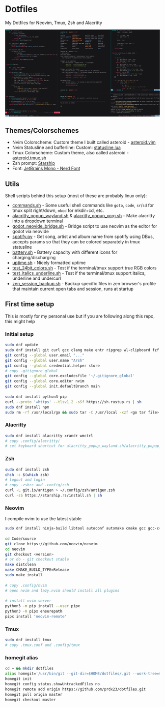 # Dotfiles

My Dotfiles for Neovim, Tmux, Zsh and Alacritty

![Screenshot](/Pictures/full-setup.png?raw=true)

## Themes/Colorschemes
  * Nvim Colorscheme: Custom theme I built called asteroid - [asteroid.vim](https://github.com/prdx23/asteroid.vim)
  * Nvim Statusline and bufferline: Custom: [statusline.lua](https://github.com/prdx23/dotfiles/blob/master/.config/nvim/lua/statusline.lua)
  * Tmux Colorscheme: Custom theme, also called asteroid - [asteroid.tmux.sh](https://github.com/prdx23/dotfiles/blob/master/.config/tmux/asteroid.tmux.sh)
  * Zsh prompt: [Starship](https://starship.rs/)
  * Font: [JetBrains Mono - Nerd Font](https://www.nerdfonts.com/font-downloads)

## Utils
Shell scripts behind this setup (most of these are probably linux only):

  * [commands.sh](https://github.com/prdx23/dotfiles/blob/master/.config/zsh/commands.sh) - Some useful shell commands like `goto`, `code`, `sr`/`sd` for tmux split right/down, `mkcd` for mkdir+cd, etc.
  * [alacritty_popup_wayland.sh](https://github.com/prdx23/dotfiles/blob/master/.config/zsh/alacritty_popup_wayland.sh) & [alacritty_popup_xorg.sh](https://github.com/prdx23/dotfiles/blob/master/.config/zsh/alacritty_popup_xorg.sh) - Make alacritty into a dropdown terminal
  * [godot_neovide_bridge.sh](https://github.com/prdx23/dotfiles/blob/master/.config/zsh/godot_neovide_bridge.sh) - Bridge script to use neovim as the editor for godot via neovide
  * [spotify.py](https://github.com/prdx23/dotfiles/blob/master/.config/tmux/spotify.py) - Get song, artist and album name from spotify using DBus, accepts params so that they can be colored separately in tmux statusline
  * [battery.sh](https://github.com/prdx23/dotfiles/blob/master/.config/tmux/battery.sh) - Battery capacity with different icons for charging/discharging
  * [uptime.sh](https://github.com/prdx23/dotfiles/blob/master/.config/tmux/uptime.sh) - Nicely formatted uptime
  * [test_24bit_colors.sh](https://github.com/prdx23/dotfiles/blob/master/.config/zsh/test_24bit_colors.sh) - Test if the terminal/tmux support true RGB colors
  * [test_italics_underline.sh](https://github.com/prdx23/dotfiles/blob/master/.config/zsh/test_italics_underline.sh) - Test if the terminal/tmux support italics, underline and undercurl
  * [zen_session_backup.sh](https://github.com/prdx23/dotfiles/blob/master/.config/zsh/zen_session_backup.sh) - Backup specific files in zen browser's profile that maintain current open tabs and session, runs at startup


## First time setup
This is mostly for my personal use but if you are following along this repo, this might help


### Initial setup
```sh
sudo dnf update
sudo dnf install git curl gcc clang make entr ripgrep wl-clipboard fzf jq fd-find bat
git config --global user.email "..."
git config --global user.name "Arsh"
git config --global credential.helper store
# copy .gitignore_global
git config --global core.excludesfile '~/.gitignore_global'
git config --global core.editor nvim
git config --global init.defaultBranch main

sudo dnf install python3-pip
curl --proto '=https' --tlsv1.2 -sSf https://sh.rustup.rs | sh
sudo dnf install npm
sudo rm -rf /usr/local/go && sudo tar -C /usr/local -xzf <go tar file>
```


### Alacritty
```sh
sudo dnf install alacritty xrandr wmctrl
# copy .config/alacritty/
# set keyboard shortcut for alacritty_popup_wayland.sh/alacritty_popup_xorg.sh
```


### Zsh
```sh
sudo dnf install zsh
chsh -s $(which zsh)
# logout and login
# copy .zshrc and .config/zsh
curl -L git.io/antigen > ~/.config/zsh/antigen.zsh
curl -sS https://starship.rs/install.sh | sh
```


### Neovim
I compile nvim to use the latest stable
```sh
sudo dnf install ninja-build libtool autoconf automake cmake gcc gcc-c++ make pkgconfig unzip patch gettext curl

cd Code/source
git clone https://github.com/neovim/neovim
cd neovim
git checkout <version>
# or do - git checkout stable
make distclean
make CMAKE_BUILD_TYPE=Release
sudo make install

# copy .config/nvim
# open nvim and lazy.nvim should install all plugins

# install nvim server
python3 -m pip install --user pipx
python3 -m pipx ensurepath
pipx install 'neovim-remote'
```


### Tmux
```sh
sudo dnf install tmux
# copy .tmux.conf and .config/tmux
```

### homegit alias
```sh
cd ~ && mkdir dotfiles
alias homegit='/usr/bin/git --git-dir=$HOME/dotfiles/.git --work-tree=$HOME'
homegit init
homegit config status.showUntrackedFiles no
homegit remote add origin https://github.com/prdx23/dotfiles.git
homegit pull origin master
homegit checkout master
```
